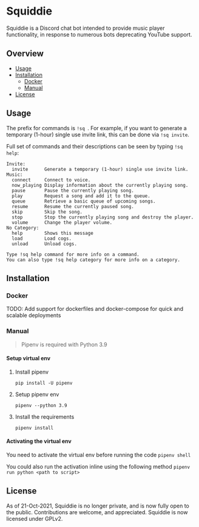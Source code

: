 # Squiddie

Squiddie is a Discord chat bot intended to provide music player functionality, in response to numerous bots deprecating YouTube support. 

## Overview

- [Usage](https://github.com/euvaz/squiddie#usage)
- [Installation](https://github.com/euvaz/squiddie#installation)
  - [Docker](https://github.com/euvaz/squiddie#docker)
  - [Manual](https://github.com/euvaz/squiddie#manual)
- [License](https://github.com/euvaz/squiddie#license)

## Usage

The prefix for commands is `!sq `. For example, if you want to generate a temporary (1-hour) single use invite link, this can be done via `!sq invite`.

Full set of commands and their descriptions can be seen by typing `!sq help`:

```
Invite:
  invite      Generate a temporary (1-hour) single use invite link.
Music:
  connect     Connect to voice.
  now_playing Display information about the currently playing song.
  pause       Pause the currently playing song.
  play        Request a song and add it to the queue.
  queue       Retrieve a basic queue of upcoming songs.
  resume      Resume the currently paused song.
  skip        Skip the song.
  stop        Stop the currently playing song and destroy the player.
  volume      Change the player volume.
No Category:
  help        Shows this message
  load        Load cogs.
  unload      Unload cogs.

Type !sq help command for more info on a command.
You can also type !sq help category for more info on a category.
```

## Installation

### Docker

TODO: Add support for dockerfiles and docker-compose for quick and scalable deployments

### Manual
> Pipenv is required with Python 3.9

#### Setup virtual env

1. Install pipenv

   `pip install -U pipenv`

2. Setup pipenv env
   
   `pipenv --python 3.9`

3. Install the requirements
   
   `pipenv install`

#### Activating the virtual env

You need to activate the virtual env before running the code
`pipenv shell`

You could also run the activation inline using the following method
`pipenv run python <path to script>`

## License

As of 21-Oct-2021, Squiddie is no longer private, and is now fully open to the public. Contributions are welcome, and appreciated.
Squiddie is now licensed under GPLv2.
